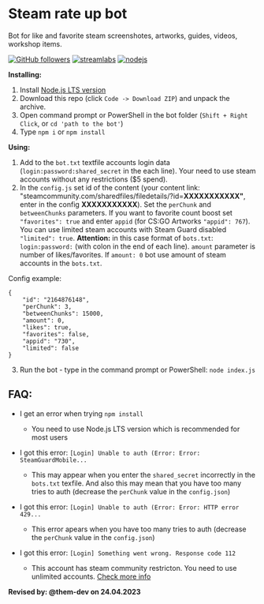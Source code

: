 <h1>Steam rate up bot</h1>

Bot for like and favorite steam screenshotes, artworks, guides, videos, workshop items.

[![GitHub followers](https://img.shields.io/github/followers/Dasrg?label=Follow&style=social)](https://github.com/Dasrg)
[![streamlabs](https://img.shields.io/badge/Donate-%241-red)](https://streamlabs.com/das-Dme6dF/tip)
[![nodejs](https://img.shields.io/badge/node.js-v12-brightgreen)](https://nodejs.org/)

<b>Installing:</b>
1. Install <a href="https://nodejs.org/">Node.js LTS version</a>
2. Download this repo (click `Code -> Download ZIP`) and unpack the archive.
3. Open command prompt or PowerShell in the bot folder (`Shift + Right Click`, or `cd 'path to the bot'`)
4. Type `npm i` or `npm install`

<b>Using:</b>
1. Add to the `bot.txt` textfile accounts login data (`login:password:shared_secret` in the each line). Your need to use steam accounts without any restrictions ($5 spend).
2. In the `config.js` set id of the content (your content link: "steamcommunity.com/sharedfiles/filedetails/?id=<b>XXXXXXXXXXX"</b>, enter in the config <b>XXXXXXXXXXX</b>). Set the `perChunk` and `betweenChunks` parameters. If you want to favorite count boost set `"favorites": true` and enter `appid` (for CS:GO Artworks `"appid": 767`).
You can use limited steam accounts with Steam Guard disabled `"limited": true`. <b>Attention:</b> in this case format of `bots.txt`: `login:password:` (with colon in the end of each line).
`amount` parameter is number of likes/favorites. If `amount: 0` bot use amount of steam accounts in the `bots.txt`.

Config example:
```
{
	"id": "2164876148",
	"perChunk": 3,
	"betweenChunks": 15000,
	"amount": 0,
	"likes": true,
	"favorites": false,
	"appid": "730",
	"limited": false
}
```

3. Run the bot - type in the command prompt or PowerShell: `node index.js`

<h2>FAQ:</h2>

- I get an error when trying `npm install`

  - You need to use Node.js LTS version which is recommended for most users
  
- I got this error: `[Login] Unable to auth (Error: Error: SteamGuardMobile...`
 
  - This may appear when you enter the `shared_secret` incorrectly in the `bots.txt` texfile. And also this may mean that you have too many tries to auth (decrease the `perChunk` value in the `config.json`)
  
- I got this error: `[Login] Unable to auth (Error: Error: HTTP error 429...`
 
  - This error apears when you have too many tries to auth (decrease the `perChunk` value in the `config.json`)
 
- I got this error: `[Login] Something went wrong. Response code 112`

  - This account has steam community restricton. You need to use unlimited accounts. <a href="https://support.steampowered.com/kb_article.php?ref=3330-iagk-7663">Check more info</a>

<b>Revised by: @them-dev on 24.04.2023</b>